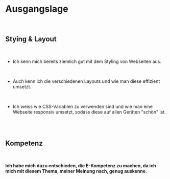 
# Ausgangslage

<br>

## Stying & Layout
<br>

- Ich kenn mich bereits ziemlich gut mit dem Styling von Webseiten aus. 

<br>

- Auch kenn ich die verschiedenen Layouts und wie man diese effizient umsetzt.

<br>

- Ich weiss wie CSS-Variablen zu verwenden sind und wie man eine Webseite responsiv umsetzt, sodass diese auf allen Geräten "schön" ist.

<br>
<br>

## Kompetenz
<br>

**Ich habe mich dazu entschieden, die E-Kompetenz zu machen, da ich mich mit diesem Thema, meiner Meinung nach, genug auskenne.**
